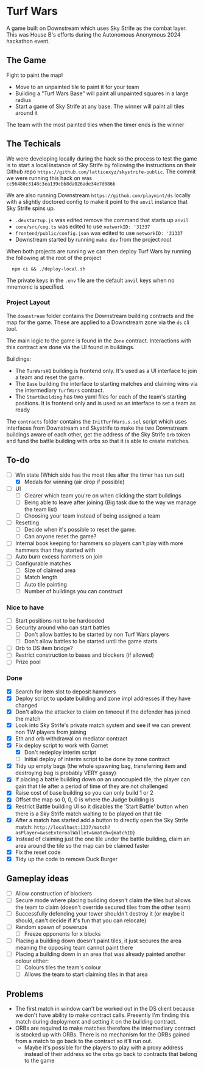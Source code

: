 # Turf Wars

A game built on Downstream which uses Sky Strife as the combat layer. This was House B's efforts during the Autonomous Anonymous 2024 hackathon event.

## The Game

Fight to paint the map!

- Move to an unpainted tile to paint it for your team
- Building a "Turf Wars Base" will paint all unpainted squares in a large radius
- Start a game of Sky Strife at any base. The winner will paint all tiles around it

The team with the most painted tiles when the timer ends is the winner

## The Techicals

We were developing locally during the hack so the process to test the game is to start a local instance of Sky Strife by following the instructions on their Github repo `https://github.com/latticexyz/skystrife-public`. The commit we were running this hack on was `cc96480c3148c3ea139cbb8da026ade34e7d086b`

We are also running Downstream `https://github.com/playmint/ds` locally with a slightly doctored config to make it point to the `anvil` instance that Sky Strife spins up.

- `.devstartup.js` was edited remove the command that starts up `anvil`
- `core/src/cog.ts` was edited to use `networkID: '31337`
- `frontend/public/config.json` was edited to use `networkID: '31337`
- Downstream started by running `make dev` from the project root

When both projects are running we can then deploy Turf Wars by running the following at the root of the project

```shell
  npm ci && ./deploy-local.sh
```

The private keys in the `.env` file are the default `anvil` keys when no mnemonic is specified.

### Project Layout

The `downstream` folder contains the Downstream building contracts and the map for the game. These are applied to a Downstream zone via the `ds` cli tool.

The main logic to the game is found in the `Zone` contract. Interactions with this contract are done via the UI found in buildings.

Buildings:

- The `TurWarsHQ` building is frontend only. It's used as a UI interface to join a team and reset the game.
- The `Base` building the interface to starting matches and claiming wins via the intermediary `TurfWars` contract.
- The `StartBuilding` has two yaml files for each of the team's starting positions. It is frontend only and is used as an interface to set a team as ready

The `contracts` folder contains the `InitTurfWars.s.sol` script which uses interfaces from Downstream and Skystrife to make the two Downstream buildings aware of each other, get the address of the Sky Strife `Orb` token and fund the battle building with orbs so that it is able to create matches.

## To-do

- [ ] Win state (Which side has the most tiles after the timer has run out)
  - [x] Medals for winning (air drop if possible)
- [ ] UI
  - [ ] Clearer which team you're on when clicking the start buildings
  - [ ] Being able to leave after joining (Big task due to the way we manage the team list)
  - [ ] Choosing your team instead of being assigned a team
- [ ] Resetting
  - [ ] Decide when it's possible to reset the game.
  - [ ] Can anyone reset the game?
- [ ] Internal book keeping for hammers so players can't play with more hammers than they started with
- [ ] Auto burn excess hammers on join
- [ ] Configurable matches
  - [ ] Size of claimed area
  - [ ] Match length
  - [ ] Auto tile painting
  - [ ] Number of buildings you can construct

### Nice to have

- [ ] Start positions not to be hardcoded
- [ ] Security around who can start battles
  - [ ] Don't allow battles to be started by non Turf Wars players
  - [ ] Don't allow battles to be started until the game starts
- [ ] Orb to DS item bridge?
- [ ] Restrict construction to bases and blockers (if allowed)
- [ ] Prize pool

### Done

- [x] Search for item slot to deposit hammers
- [x] Deploy script to update building and zone impl addresses if they have changed
- [x] Don't allow the attacker to claim on timeout if the defender has joined the match
- [x] Look into Sky Strife's private match system and see if we can prevent non TW players from joining
- [x] Eth and orb withdrawal on mediator contract
- [x] Fix deploy script to work with Garnet
  - [x] Don't redeploy interim script
  - [ ] Initial deploy of interim script to be done by zone contract
- [x] Tidy up empty bags (the whole spawning bag, transferring item and destroying bag is probably VERY gassy)
- [x] If placing a battle building down on an unoccupied tile, the player can gain that tile after a period of time of they are not challenged
- [x] Raise cost of base building so you can only build 1 or 2
- [x] Offset the map so 0, 0, 0 is where the Judge building is
- [x] Restrict Battle building UI so it disables the 'Start Battle' button when there is a Sky Strife match waiting to be played on that tile
- [x] After a match has started add a button to directly open the Sky Strife match: `http://localhost:1337/match?asPlayer=&useExternalWallet=&match={matchID}`
- [x] Instead of claiming just the one tile under the battle building, claim an area around the tile so the map can be claimed faster
- [x] Fix the reset code
- [x] Tidy up the code to remove Duck Burger

## Gameplay ideas

- [ ] Allow construction of blockers
- [ ] Secure mode where placing building doesn't claim the tiles but allows the team to claim (doesn't override secured tiles from the other team)
- [ ] Successfully defending your tower shouldn't destroy it (or maybe it should, can't decide if it's fun that you can relocate)
- [ ] Random spawn of powerups
  - [ ] Freeze opponents for x blocks
- [ ] Placing a building down doesn't paint tiles, it just secures the area meaning the opposing team cannot paint there
- [ ] Placing a building down in an area that was already painted another colour either:
  - [ ] Colours tiles the team's colour
  - [ ] Allows the team to start claiming tiles in that area

## Problems

- The first match in window can't be worked out in the DS client because we don't have ability to make contract calls. Presently I'm finding this match during deployment and setting it on the building contract.
- ORBs are required to make matches therefore the intermediary contract is stocked up with ORBs. There is no mechanism for the ORBs gained from a match to go back to the contract so it'll run out.
  - Maybe it's possible for the players to play with a proxy address instead of their address so the orbs go back to contracts that belong to the game
